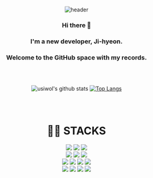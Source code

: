  <div align=center>
   <br>
  
![header](https://capsule-render.vercel.app/api?type=waving&color=auto&height=300&section=header&text=Welcome%20My%20git&fontSize=90)

### Hi there 👋
### I'm a new developer, Ji-hyeon.
### Welcome to the GitHub space with my records.
  <br> 
   <br>

![usiwol's github stats](https://github-readme-stats.vercel.app/api?username=usiwol&show_icons=true&theme=dark) 
[![Top Langs](https://github-readme-stats.vercel.app/api/top-langs/?username=usiwol&layout=compact)](https://github.com/usiwol/github-readme-stats)
 
   <br>
   <br>

 <div align=center><h1>👩‍💻 STACKS</h1></div>

<div align=center> 
   <img src="https://img.shields.io/badge/c++-00599C?style=flat&logo=c%2B%2B&logoColor=white">
  <img src="https://img.shields.io/badge/java-007396?style=for-the-badge&logo=java&logoColor=white"> 
   <img src="https://img.shields.io/badge/javascript-F7DF1E?style=for-the-badge&logo=javascript&logoColor=black"> 
  <br>

  <img src="https://img.shields.io/badge/html-E34F26?style=for-the-badge&logo=html5&logoColor=white"> 
  <img src="https://img.shields.io/badge/css-1572B6?style=for-the-badge&logo=css3&logoColor=white"> 
  <img src="https://img.shields.io/badge/jquery-0769AD?style=for-the-badge&logo=jquery&logoColor=white">
  <br>
 
  <img src="https://img.shields.io/badge/python-3776AB?style=for-the-badge&logo=python&logoColor=white"> 
  <img src="https://img.shields.io/badge/react-61DAFB?style=for-the-badge&logo=react&logoColor=black"> 
  <img src="https://img.shields.io/badge/springboot-6DB33F?style=for-the-badge&logo=springboot&logoColor=white"> 
     <img src="https://img.shields.io/badge/mySQL-4479A1?style=for-the-badge&logo=mySQL&logoColor=white"> 
  <br>
 
  <img src="https://img.shields.io/badge/amazonaws-232F3E?style=for-the-badge&logo=amazonaws&logoColor=white">   
  <img src="https://img.shields.io/badge/github-181717?style=for-the-badge&logo=github&logoColor=white">
  <img src="https://img.shields.io/badge/git-F05032?style=for-the-badge&logo=git&logoColor=white">
  <img src="https://img.shields.io/badge/fontawesome-339AF0?style=for-the-badge&logo=fontawesome&logoColor=white">
  <br>

  <br>
   <br>

<!--
**usiwol/usiwol** is a ✨ _special_ ✨ repository because its `README.md` (this file) appears on your GitHub profile.

 Here are some ideas to get you started:

- 🔭 I’m currently working on ...
- 🌱 I’m currently learning ...
- 👯 I’m looking to collaborate on ...
- 🤔 I’m looking for help with ...
- 💬 Ask me about ...
- 📫 How to reach me: ...
- 😄 Pronouns: ...
- ⚡ Fun fact: ...
-->
</div>
